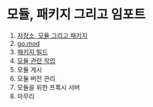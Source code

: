 # 모듈, 패키지 그리고 임포트

1. [저장소, 모듈 그리고 패키지](9.1.md)
2. [go.mod](9.2.md)
3. [패키지 빌드](9.3.md)
4. [모듈 관련 작업](section04/README.md)
5. 모듈 게시
6. 모듈 버전 관리
7. 모듈을 위한 프록시 서버
8. 마무리
